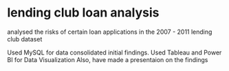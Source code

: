 # lending club loan analysis
analysed the risks of certain loan applications in the 2007 - 2011 lending club dataset

Used MySQL for data consolidated initial findings. Used Tableau and Power BI for Data Visualization
Also, have made a presentaion on the findings
